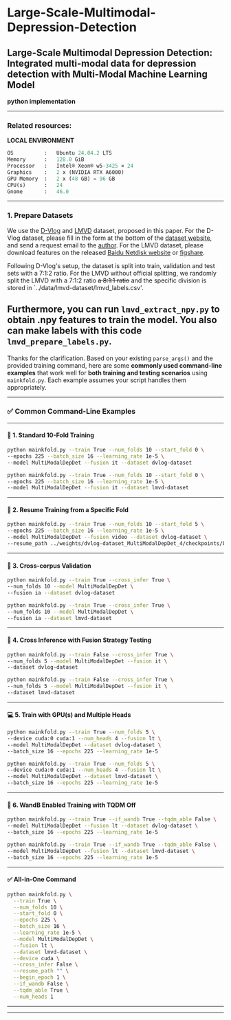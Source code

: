 # Large-Scale-Multimodal-Depression-Detection
Large-Scale Multimodal Depression Detection: Integrated multi-modal data for depression detection with Multi-Modal Machine Learning Model
----

**python implementation**

<!-- ```python
Version :   0.0.1  
Author  :   Md Rezwanul Haque
Email   :   rezwan@uwaterloo.ca 
``` -->
---
### **Related resources**:

**LOCAL ENVIRONMENT**  
```python
OS          :   Ubuntu 24.04.2 LTS       
Memory      :   128.0 GiB
Processor   :   Intel® Xeon® w5-3425 × 24
Graphics    :   2 x (NVIDIA RTX A6000)
GPU Memory  :   2 x (48 GB) = 96 GB
CPU(s)      :   24
Gnome       :   46.0 
```
---

### 1. Prepare Datasets

We use the [D-Vlog](https://doi.org/10.1609/aaai.v36i11.21483) and [LMVD](https://arxiv.org/abs/2407.00024) dataset, proposed in this paper. For the D-Vlog dataset, please fill in the form at the bottom of the [dataset website](https://sites.google.com/view/jeewoo-yoon/dataset), and send a request email to the [author](mailto:yoonjeewoo@gmail.com). For the LMVD dataset, please download features on the released [Baidu Netdisk website](https://pan.baidu.com/s/1gviwLfbFcRSaARP5oT9yZQ?pwd=tvwa) or [figshare](https://figshare.com/articles/dataset/LMVD/25698351). 

Following D-Vlog's setup, the dataset is split into train, validation and test sets with a 7:1:2 ratio. For the LMVD without official splitting, we randomly split the LMVD with a 7:1:2 ratio ~~a 8:1:1 ratio~~ and the specific division is stored in `../data/lmvd-dataset/lmvd_labels.csv'. 

Furthermore, you can run ``lmvd_extract_npy.py`` to obtain .npy features to train the model. You also can make labels with this code ``lmvd_prepare_labels.py``.
---

Thanks for the clarification. Based on your existing `parse_args()` and the provided training command, here are some **commonly used command-line examples** that work well for **both training and testing scenarios** using `mainkfold.py`. Each example assumes your script handles them appropriately.

---

### ✅ Common Command-Line Examples

---

#### 🔁 **1. Standard 10-Fold Training**

```bash
python mainkfold.py --train True --num_folds 10 --start_fold 0 \
--epochs 225 --batch_size 16 --learning_rate 1e-5 \
--model MultiModalDepDet --fusion it --dataset dvlog-dataset
```

```bash
python mainkfold.py --train True --num_folds 10 --start_fold 0 \
--epochs 225 --batch_size 16 --learning_rate 1e-5 \
--model MultiModalDepDet --fusion it --dataset lmvd-dataset
```

---

#### 🎯 **2. Resume Training from a Specific Fold**

```bash
python mainkfold.py --train True --num_folds 10 --start_fold 5 \
--epochs 225 --batch_size 16 --learning_rate 1e-5 \
--model MultiModalDepDet --fusion video --dataset dvlog-dataset \
--resume_path ../weights/dvlog-dataset_MultiModalDepDet_4/checkpoints/best_model.pt
```

---

#### 🧪 **3. Cross-corpus Validation**

```bash
python mainkfold.py --train True --cross_infer True \
--num_folds 10 --model MultiModalDepDet \
--fusion ia --dataset dvlog-dataset
```

```bash
python mainkfold.py --train True --cross_infer True \
--num_folds 10 --model MultiModalDepDet \
--fusion ia --dataset lmvd-dataset
```

---

#### 🧪 **4. Cross Inference with Fusion Strategy Testing**

```bash
python mainkfold.py --train False --cross_infer True \
--num_folds 5 --model MultiModalDepDet --fusion it \
--dataset dvlog-dataset
```

```bash
python mainkfold.py --train False --cross_infer True \
--num_folds 5 --model MultiModalDepDet --fusion it \
--dataset lmvd-dataset
```

---

#### 💻 **5. Train with GPU(s) and Multiple Heads**

```bash
python mainkfold.py --train True --num_folds 5 \
--device cuda:0 cuda:1 --num_heads 4 --fusion lt \
--model MultiModalDepDet --dataset dvlog-dataset \
--batch_size 16 --epochs 225 --learning_rate 1e-5
```

```bash
python mainkfold.py --train True --num_folds 5 \
--device cuda:0 cuda:1 --num_heads 4 --fusion lt \
--model MultiModalDepDet --dataset lmvd-dataset \
--batch_size 16 --epochs 225 --learning_rate 1e-5
```

---

#### 🔁 **6. WandB Enabled Training with TQDM Off**

```bash
python mainkfold.py --train True --if_wandb True --tqdm_able False \
--model MultiModalDepDet --fusion lt --dataset dvlog-dataset \
--batch_size 16 --epochs 225 --learning_rate 1e-5
```

```bash
python mainkfold.py --train True --if_wandb True --tqdm_able False \
--model MultiModalDepDet --fusion lt --dataset lmvd-dataset \
--batch_size 16 --epochs 225 --learning_rate 1e-5
```

---

#### ✅ All-in-One Command

```bash
python mainkfold.py \
  --train True \
  --num_folds 10 \
  --start_fold 0 \
  --epochs 225 \
  --batch_size 16 \
  --learning_rate 1e-5 \
  --model MultiModalDepDet \
  --fusion lt \
  --dataset lmvd-dataset \
  --device cuda \
  --cross_infer False \
  --resume_path "" \
  --begin_epoch 1 \
  --if_wandb False \
  --tqdm_able True \
  --num_heads 1
```
---
---


<!-- ### 2. Training and Testing

#### Training

```bash
$ python main.py --train True --epochs 125 --batch_size 16 --learning_rate 1e-5 --model MultiModalDepDet --dataset dvlog-dataset

$ python main.py --train True --epochs 125 --batch_size 16 --learning_rate 1e-5 --model MultiModalDepDet --dataset lmvd-dataset
```

#### Testing

```bash
$ python main.py --model MultiModalDepDet --dataset dvlog-dataset

$ python main.py --model MultiModalDepDet --dataset lmvd-dataset
``` -->


<!-- ## 📖 Citation

- If you find this project useful for your research, please cite [our paper](https://arxiv.org/abs/2409.15936):

```bibtex
@inproceedings{yedepmamba,
  title={DepMamba: Progressive Fusion Mamba for Multimodal Depression Detection},
  author = {Jiaxin Ye and Junping Zhang and Hongming Shan},
  booktitle = {ICASSP 2025 IEEE International Conference on Acoustics, Speech and Signal Processing (ICASSP), Hyderabad, India, April 06-11, 2025},
  pages={1--5},
  year = {2025}
}
``` -->